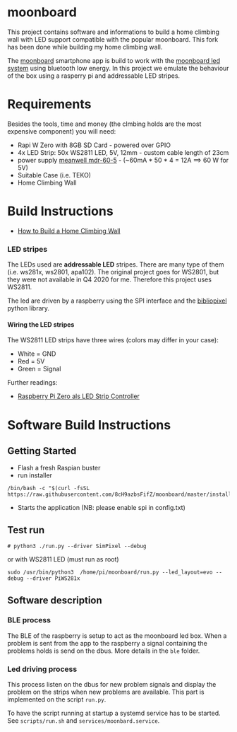 # moonboard

This project contains software and informations to build a home climbing wall with LED support compatible with the popular moonboard. 
This fork has been done while building my home climbing wall. 

The [moonboard](https://www.moonboard.com/) smartphone app is build to work with the [moonboard led system](https://moonclimbing.com/moonboard-led-system.html) using bluetooth low energy.
In this project we emulate the behaviour of the box using a rasperry pi and addressable LED stripes. 



# Requirements

Besides the tools, time and money (the clmbing holds are the most expensive component) you will need:

- Rapi W Zero with 8GB SD Card - powered over GPIO
- 4x LED Strip: 50x WS2811 LED, 5V, 12mm - custom cable length of 23cm
- power supply [meanwell mdr-60-5](https://www.meanwell.com/webapp/product/search.aspx?prod=MDR-60) - (~60mA * 50 * 4 = 12A ==> 60 W for 5V)
- Suitable Case (i.e. TEKO)
- Home Climbing Wall


# Build Instructions

- [How to Build a Home Climbing Wall](doc/BUILD-WALL.md)



### LED stripes

The LEDs used are **addressable LED** stripes. There are many type of them (i.e. ws281x, ws2801, apa102). The original project goes for WS2801, but they were not available in Q4 2020 for me. 
Therefore this project uses WS2811. 

The led are driven by a raspberry using the SPI interface and the [bibliopixel]() python library. 

#### Wiring the LED stripes
The WS2811 LED strips have three wires (colors may differ in your case): 
- White = GND
- Red = 5V
- Green = Signal 

Further readings:
- [Raspberry Pi Zero als LED Strip Controller](https://developer-blog.net/raspberry-pi-zero-als-led-strip-controller)



# Software Build Instructions


## Getting Started
* Flash a fresh Raspian buster 
* run installer
```
/bin/bash -c "$(curl -fsSL https://raw.githubusercontent.com/8cH9azbsFifZ/moonboard/master/install.sh)"
```

* Starts the application (NB: please enable spi in config.txt)

## Test run
```
# python3 ./run.py --driver SimPixel --debug
```
or with WS2811 LED (must run as root)
```
sudo /usr/bin/python3  /home/pi/moonboard/run.py --led_layout=evo --debug --driver PiWS281x
```



## Software description

### BLE process

The BLE of the raspberry is setup to act as the moonboard led box. When a problem is sent from the app to the raspberry a signal containing the problems holds is send on the dbus.
More details in the `ble` folder.

### Led driving process

This process listen on the dbus for new problem signals and display the problem on the strips when new problems are available. This part is implemented on the script `run.py`.

To have the script running at startup a systemd service has to be started. See `scripts/run.sh` and `services/moonbard.service`.



